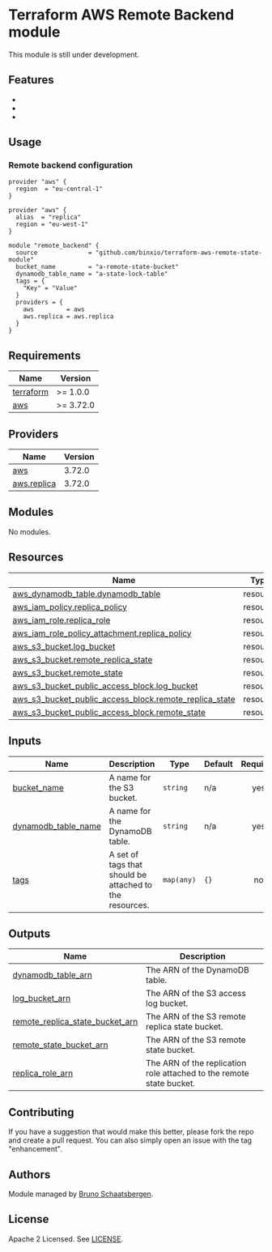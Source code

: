 # Terraform AWS Remote Backend module

This module is still under development.

## Features

-
-
-

## Usage

### Remote backend configuration

```hcl
provider "aws" {
  region  = "eu-central-1"
}

provider "aws" {
  alias  = "replica"
  region = "eu-west-1"
}

module "remote_backend" {
  source              = "github.com/binxio/terraform-aws-remote-state-module"
  bucket_name         = "a-remote-state-bucket"
  dynamodb_table_name = "a-state-lock-table"
  tags = {
    "Key" = "Value"
  }
  providers = {
    aws         = aws
    aws.replica = aws.replica
  }
}
```

<!-- BEGINNING OF PRE-COMMIT-TERRAFORM DOCS HOOK -->
## Requirements

| Name | Version |
|------|---------|
| <a name="requirement_terraform"></a> [terraform](#requirement\_terraform) | >= 1.0.0 |
| <a name="requirement_aws"></a> [aws](#requirement\_aws) | >= 3.72.0 |

## Providers

| Name | Version |
|------|---------|
| <a name="provider_aws"></a> [aws](#provider\_aws) | 3.72.0 |
| <a name="provider_aws.replica"></a> [aws.replica](#provider\_aws.replica) | 3.72.0 |

## Modules

No modules.

## Resources

| Name | Type |
|------|------|
| [aws_dynamodb_table.dynamodb_table](https://registry.terraform.io/providers/hashicorp/aws/latest/docs/resources/dynamodb_table) | resource |
| [aws_iam_policy.replica_policy](https://registry.terraform.io/providers/hashicorp/aws/latest/docs/resources/iam_policy) | resource |
| [aws_iam_role.replica_role](https://registry.terraform.io/providers/hashicorp/aws/latest/docs/resources/iam_role) | resource |
| [aws_iam_role_policy_attachment.replica_policy](https://registry.terraform.io/providers/hashicorp/aws/latest/docs/resources/iam_role_policy_attachment) | resource |
| [aws_s3_bucket.log_bucket](https://registry.terraform.io/providers/hashicorp/aws/latest/docs/resources/s3_bucket) | resource |
| [aws_s3_bucket.remote_replica_state](https://registry.terraform.io/providers/hashicorp/aws/latest/docs/resources/s3_bucket) | resource |
| [aws_s3_bucket.remote_state](https://registry.terraform.io/providers/hashicorp/aws/latest/docs/resources/s3_bucket) | resource |
| [aws_s3_bucket_public_access_block.log_bucket](https://registry.terraform.io/providers/hashicorp/aws/latest/docs/resources/s3_bucket_public_access_block) | resource |
| [aws_s3_bucket_public_access_block.remote_replica_state](https://registry.terraform.io/providers/hashicorp/aws/latest/docs/resources/s3_bucket_public_access_block) | resource |
| [aws_s3_bucket_public_access_block.remote_state](https://registry.terraform.io/providers/hashicorp/aws/latest/docs/resources/s3_bucket_public_access_block) | resource |

## Inputs

| Name | Description | Type | Default | Required |
|------|-------------|------|---------|:--------:|
| <a name="input_bucket_name"></a> [bucket\_name](#input\_bucket\_name) | A name for the S3 bucket. | `string` | n/a | yes |
| <a name="input_dynamodb_table_name"></a> [dynamodb\_table\_name](#input\_dynamodb\_table\_name) | A name for the DynamoDB table. | `string` | n/a | yes |
| <a name="input_tags"></a> [tags](#input\_tags) | A set of tags that should be attached to the resources. | `map(any)` | `{}` | no |

## Outputs

| Name | Description |
|------|-------------|
| <a name="output_dynamodb_table_arn"></a> [dynamodb\_table\_arn](#output\_dynamodb\_table\_arn) | The ARN of the DynamoDB table. |
| <a name="output_log_bucket_arn"></a> [log\_bucket\_arn](#output\_log\_bucket\_arn) | The ARN of the S3 access log bucket. |
| <a name="output_remote_replica_state_bucket_arn"></a> [remote\_replica\_state\_bucket\_arn](#output\_remote\_replica\_state\_bucket\_arn) | The ARN of the S3 remote replica state bucket. |
| <a name="output_remote_state_bucket_arn"></a> [remote\_state\_bucket\_arn](#output\_remote\_state\_bucket\_arn) | The ARN of the S3 remote state bucket. |
| <a name="output_replica_role_arn"></a> [replica\_role\_arn](#output\_replica\_role\_arn) | The ARN of the replication role attached to the remote state bucket. |
<!-- END OF PRE-COMMIT-TERRAFORM DOCS HOOK -->

## Contributing

If you have a suggestion that would make this better, please fork the repo and create a pull request. You can also simply open an issue with the tag "enhancement".

## Authors

Module managed by [Bruno Schaatsbergen](https://github.com/bschaatsbergen).

## License

Apache 2 Licensed. See [LICENSE](https://github.com/binxio/terraform-aws-remote-state-module/tree/main/LICENSE).
